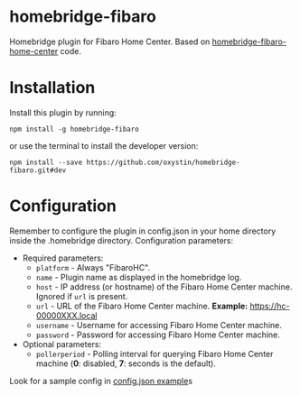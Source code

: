# homebridge-fibaro

Homebridge plugin for Fibaro Home Center. Based on [homebridge-fibaro-home-center](https://github.com/ilcato/homebridge-fibaro-home-center) code.

# Installation

Install this plugin by running:
```
npm install -g homebridge-fibaro
```
or use the terminal to install the developer version:
```
npm install --save https://github.com/oxystin/homebridge-fibaro.git#dev
```
    
# Configuration
Remember to configure the plugin in config.json in your home directory inside the .homebridge directory. Configuration parameters:
- Required parameters:
    - `platform` - Always "FibaroHC".
    - `name` - Plugin name as displayed in the homebridge log.
    - `host` - IP address (or hostname) of the Fibaro Home Center machine. Ignored if `url` is present.
    - `url` - URL of the Fibaro Home Center machine. **Example:** https://hc-00000XXX.local
    - `username` - Username for accessing Fibaro Home Center machine.
    - `password` - Password for accessing Fibaro Home Center machine.
- Optional parameters:
    - `pollerperiod` - Polling interval for querying Fibaro Home Center machine (**0**: disabled, **7**: seconds is the default).

Look for a sample config in [config.json example](https://github.com/oxystin/homebridge-fibaro/blob/master/config.json)s
